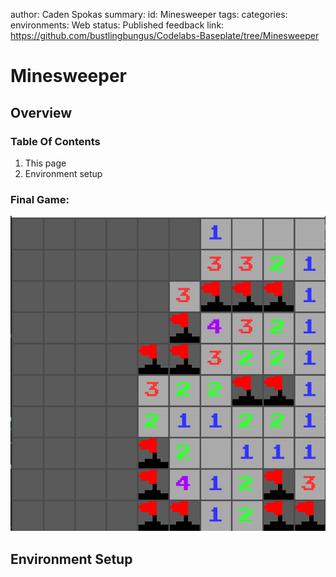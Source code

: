 author: Caden Spokas
summary:
id: Minesweeper
tags:
categories:
environments: Web
status: Published
feedback link: https://github.com/bustlingbungus/Codelabs-Baseplate/tree/Minesweeper

# Minesweeper

## Overview

### Table Of Contents

1. This page
2. Environment setup

### Final Game:

![Final Minesweeper Game](img/finalGame.png)

## Environment Setup

